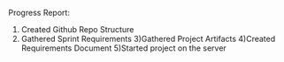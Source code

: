Progress Report:
  1) Created Github Repo Structure
  2) Gathered Sprint Requirements
  3)Gathered Project Artifacts
  4)Created Requirements Document
  5)Started project on the server
